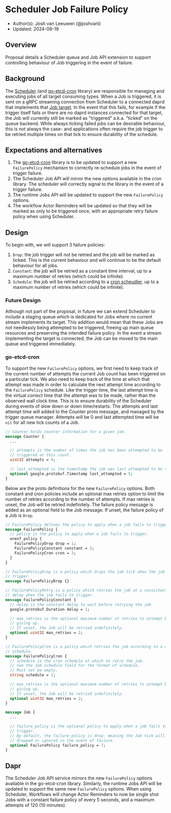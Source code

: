 # Scheduler Job Failure Policy

* Author(s): Josh van Leeuwen (@joshvanl)
* Updated: 2024-09-19

## Overview

Proposal details a Scheduler queue and Job API extension to support controlling behaviour of Job triggering in the event of failure.

## Background

The [Scheduler](https://docs.dapr.io/concepts/dapr-services/scheduler/) (and [go-etcd-cron](https://github.com/diagridio/go-etcd-cron/) library) are responsible for managing and executing jobs of all target consuming types.
When a Job is triggered, it is sent on a gRPC streaming connection from Scheduler to a connected daprd that implements that [Job target](https://github.com/dapr/dapr/blob/da6fb0db46b4d2932640eeaaaccf8b76f248f388/dapr/proto/scheduler/v1/scheduler.proto#L115).
In the event that this fails, for example if the trigger itself fails or there are no daprd instances connected for that target, the Job will currently still be marked as "triggered" a.k.a. "ticked" on the queue backend.
While always ticking failed jobs can be desirable behaviour, this is not always the case- and applications often require the job trigger to be retried multiple times on that tick to ensure durability of the schedule.

## Expectations and alternatives

1. The [go-etcd-cron](https://github.com/diagridio/go-etcd-cron/) library is to be updated to support a new `FailurePolicy` mechanism to correctly re-schedule jobs in the event of trigger failure.
2. The Scheduler Job API will mirror the new options available in the cron library.
  The scheduler will correctly signal to the library in the event of a trigger failure.
3. The runtime Jobs API will be updated to support the new `FailurePolicy` options.
4. The workflow Actor Reminders will be updated so that they will be marked as only to be triggered once, with an appropriate retry failure policy when using Scheduler.


## Design

To begin with, we will support 3 failure policies:
1. `Drop`: the job trigger will not be retried and the job will be marked as ticked.
  This is the current behaviour and will continue to be the default behaviour for all jobs.
2. `Constant`: the job will be retried as a constant time interval, up to a maximum number of retries (which could be infinite).
3. `Schedule`: the job will be retried according to a [cron scheudler](https://github.com/diagridio/go-etcd-cron/blob/2a1c6747974627691165eb96a2ca0202285d71eb/proto/job.proto#L68), up to a maximum number of retries (which could be infinite).

### Future Design

Although not part of the proposal, in future we can extend Scheduler to include a staging queue which is dedicated for Jobs where no current stream implements its target.
This addition would mean that these Jobs are not needlessly being attempted to be triggered, freeing up main queue resources and preserving the intended failure policy.
In the event a stream implementing the target is connected, the Job can be moved to the main queue and triggered immediately.

### go-etcd-cron

To support the new `FailurePolicy` options, we first need to keep track of the current number of attempts the current Job count has been triggered on a particular tick.
We also need to keep track of the time at which that attempt was made in order to calculate the next attempt time according to the `FailurePolicy` schedule.
Like the trigger time, the last attempt time is the virtual _correct_ time that the attempt was to be made, rather than the observed wall clock time.
This is to ensure durability of the Scheduler during events of slow down or down time/restarts.
The attempts and last attempt time will added to the Counter proto message, and managed by the trigger queue manager.
Attempts will be 0 and last attempted time will be `nil` for all new tick counts of a Job.

```proto
// Counter holds counter information for a given job.
message Counter {
  ...

  // attempts is the number of times the job has been attempted to be
  // triggered at this count.
  uint32 attempts = 4;

  // last_attempted is the timestamp the job was last attempted to be triggered.
  optional google.protobuf.Timestamp last_attempted = 5;
}
```

Below are the proto definitions for the new `FailurePolicy` options.
Both constant and cron policies include an optional max retries option to limit the number of retries according to the number of attempts.
If max retries is unset, the Job will be retried indefinitely.
The failure policy message is added as an optional field to the Job message.
If unset, the failure policy of a Job is `Drop`.

```proto
// FailurePolicy defines the policy to apply when a job fails to trigger.
message FailurePolicy {
  // policy is the policy to apply when a job fails to trigger.
  oneof policy {
    FailurePolicyDrop drop = 1;
    FailurePolicyConstant constant = 2;
    FailurePolicyCron cron = 3;
  }
}

// FailurePolicyDrop is a policy which drops the job tick when the job fails to
// trigger.
message FailurePolicyDrop {}

// FailurePolicyRetry is a policy which retries the job at a consistent
// delay when the job fails to trigger.
message FailurePolicyConstant {
  // delay is the constant delay to wait before retrying the job.
  google.protobuf.Duration delay = 1;

  // max_retries is the optional maximum number of retries to attempt before
  // giving up.
  // If unset, the Job will be retried indefinitely.
  optional uint32 max_retries = 2;
}

// FailurePolicyCron is a policy which retries the job according to a cron
// schedule.
message FailurePolicyCron {
  // schedule is the cron schedule at which to retry the job.
  // See the Job.schedule field for the format of schedule.
  // Must not be empty.
  string schedule = 1;

  // max_retries is the optional maximum number of retries to attempt before
  // giving up.
  // If unset, the Job will be retried indefinitely.
  optional uint32 max_retries = 2;
}
```

```proto
message Job {
  ...

  // failure_policy is the optional policy to apply when a job fails to
  // trigger.
  // By default, the failure policy is drop- meaning the Job tick will be
  // dropped or ignored in the event of failure.
  optional FailurePolicy failure_policy = 7;
}
```

## Dapr

The Scheduler Job API service mirrors the new `FailurePolicy` options available in the go-etcd-cron library.
Similarly, the runtime Jobs API will be updated to support the same new `FailurePolicy` options.
When using Scheduler, Workflows will change Actor Reminders to now be single shot Jobs with a constant failure policy of every 5 seconds, and a maximum attempts of 120 (10 minutes).
